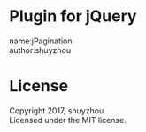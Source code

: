 # Plugin for jQuery
name:jPagination     
author:shuyzhou
# License
Copyright 2017, shuyzhou      
Licensed under the MIT license.
